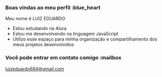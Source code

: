 ### Boas vindas ao meu perfil :blue_heart

Meu nome é LUIZ EDUARDO

- Estou estudando na Alura
- Estou me desenvolvendo na linguagem JavaScript
- Utilizo esse espaço para minha organização e compartilhamento dos meus projetos desenvolvidos

### Você pode entrar em contato comigo :mailbox

luizeduardo684@gmail.com
